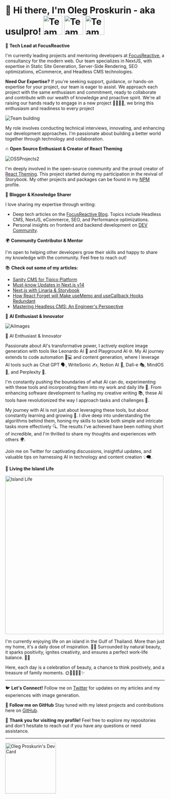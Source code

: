 # 👋 Hi there, I'm Oleg Proskurin - aka usulpro! <image src="https://github.com/usulpro/UsulPro/assets/14885189/01193203-a891-47d3-8f99-71cf54f3a6ac" width=60 alt="Team building"/> <image src="https://github.com/usulpro/UsulPro/assets/14885189/6df0914f-edf8-46d7-a29f-2e5a7f8acd4e" width=60 alt="Team building"/> <image src="https://github.com/usulpro/UsulPro/assets/14885189/38895aa9-f8ff-4178-baa2-37291a3c58c4" width=60 alt="Team building"/>


🌟 **Tech Lead at FocusReactive**

I'm currently leading projects and mentoring developers at [FocusReactive](https://focusreactive.com/), a consultancy for the modern web. Our team specializes in NextJS, with expertise in Static Site Generation, Server-Side Rendering, SEO optimizations, eCommerce, and Headless CMS technologies. 

**Need Our Expertise?** If you're seeking support, guidance, or hands-on expertise for your project, our team is eager to assist. We approach each project with the same enthusiasm and commitment, ready to collaborate and contribute with our wealth of knowledge and proactive spirit. We're all raising our hands ready to engage in a new project  🙋‍♂️🙋‍♀️, we bring this enthusiasm and readiness to every project

<image src="https://github.com/usulpro/UsulPro/assets/14885189/5a72cad2-e5d7-4b95-8356-3d99e4ceecc9"  alt="Team building"/>

My role involves conducting technical interviews, innovating, and enhancing our development approaches. I'm passionate about building a better world together through technology and collaboration.



🔥 **Open Source Enthusiast & Creator of React Theming**

![OSSProjects2](https://github.com/usulpro/UsulPro/assets/14885189/01fae83d-1d1d-4918-a26a-16e12a42984c)

I'm deeply involved in the open-source community and the proud creator of [React Theming](https://github.com/react-theming). This project started during my participation in the revival of Storybook. My other projects and packages can be found in my [NPM](https://www.npmjs.com/settings/usulpro/packages) profile.

📝 **Blogger & Knowledge Sharer**

I love sharing my expertise through writing:
- Deep tech articles on the [FocusReactive Blog](https://focusreactive.com/blog/author/usulpro/). Topics include Headless CMS, NextJS, eCommerce, SEO, and Performance optimizations.
- Personal insights on frontend and backend development on [DEV Community](https://dev.to/usulpro).

🌍 **Community Contributor & Mentor**

I'm open to helping other developers grow their skills and happy to share my knowledge with the community. Feel free to reach out!

📚 **Check out some of my articles:**
- [Sanity CMS for Tipico Platform](https://focusreactive.com/sanity-cms-for-tipico-platform/)
- [Must-know Updates in Next.js v14](https://dev.to/usulpro/save-time-and-stay-informed-9-must-know-updates-in-nextjs-v14-5fnp)
- [Next.js with Linaria & Storybook](https://focusreactive.com/nextjs-with-linaria-storybook/)
- [How React Forget will Make useMemo and useCallback Hooks Redundant](https://dev.to/usulpro/how-react-forget-will-make-react-usememo-and-usecallback-hooks-absolutely-redundant-4l68)
- [Mastering Headless CMS: An Engineer's Perspective](https://dev.to/usulpro/mastering-headless-cms-an-engineers-perspective-6fm)



🤖 **AI Enthusiast & Innovator**

![AiImages](https://github.com/usulpro/UsulPro/assets/14885189/a5dc7c0b-80e9-4b4f-9367-25e2fb797d32)

🤖 AI Enthusiast & Innovator

Passionate about AI's transformative power, I actively explore image generation with tools like Leonardo AI 🎨 and Playground AI 🌐. My AI journey extends to code automation 🤖💻 and content generation, where I leverage AI tools such as Chat GPT 🗣️, WriteSonic ✍️, Notion AI 📝, Dall-e 🎭, MindOS 🧠, and Perplexity 🤔.

I'm constantly pushing the boundaries of what AI can do, experimenting with these tools and incorporating them into my work and daily life 🚀. From enhancing software development to fueling my creative writing 📚, these AI tools have revolutionized the way I approach tasks and challenges 🌟.

My journey with AI is not just about leveraging these tools, but about constantly learning and growing 🌱. I dive deep into understanding the algorithms behind them, honing my skills to tackle both simple and intricate tasks more effectively 🔍. The results I've achieved have been nothing short of incredible, and I'm thrilled to share my thoughts and experiences with others 🌍.

Join me on Twitter for captivating discussions, insightful updates, and valuable tips on harnessing AI in technology and content creation 💡🗨️.


🌴 **Living the Island Life**

<image src="https://github.com/usulpro/UsulPro/assets/14885189/8d2635be-213b-473f-850d-4e8ebca6d304" width="500" alt="Island Life"/>


I'm currently enjoying life on an island in the Gulf of Thailand. More than just my home, it's a daily dose of inspiration. 🌺🌅 Surrounded by natural beauty, it sparks positivity, ignites creativity, and ensures a perfect work-life balance. 🧠💼

Here, each day is a celebration of beauty, a chance to think positively, and a treasure of family moments. 🌞👨‍👩‍👧‍👦✨

---

🐦 **Let's Connect!**
Follow me on [Twitter](https://twitter.com/usulpro) for updates on my articles and my experiences with image generation.

🌟 **Follow me on GitHub**
Stay tuned with my latest projects and contributions here on [GitHub](https://github.com/usulpro?tab=followers).

🎉 **Thank you for visiting my profile!**
Feel free to explore my repositories and don't hesitate to reach out if you have any questions or need assistance.

---

<a href="https://app.daily.dev/olegproskurin"><img src="https://api.daily.dev/devcards/4ad8b403c33a4e15a2fc08856110fc44.png?r=1uv" width="160" alt="Oleg Proskurin's Dev Card"/></a>

